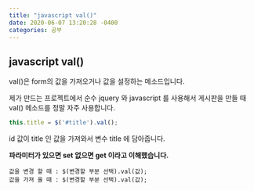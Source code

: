 ```yaml
---
title: "javascript val()"     
date: 2020-06-07 13:20:28 -0400
categories: 공부
---
```


## javascript val()

val()은 form의 값을 가져오거나 값을 설정하는 메소드입니다.

제가 만드는 프로젝트에서 순수 jquery 와 javascript 를 사용해서
게시판을 만들 때 val() 메소드를 정말 자주 사용합니다.

```javascript
this.title = $('#title').val();
```
id 값이 title 인 값을 가져와서 변수 title 에 담아줍니다.

**파라미터가 있으면 set 없으면 get 이라고 이해했습니다.**

    값을 변경 할 때 : $(변경할 부분 선택).val(값);
    값을 가져 올 때 : $(변경할 부분 선택).val(값);




